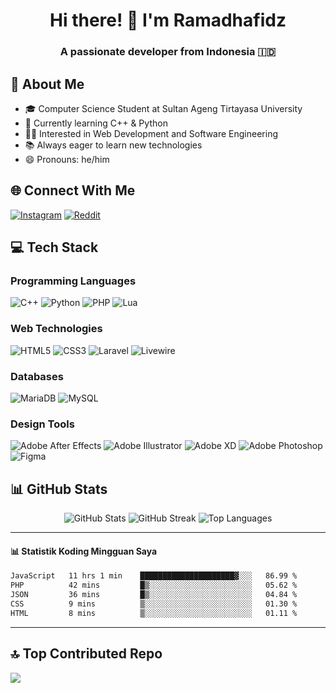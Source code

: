 <div align="center">
  <h1>Hi there! 👋 I'm Ramadhafidz</h1>
  <h3>A passionate developer from Indonesia 🇮🇩</h3>
</div>

## 💫 About Me
- 🎓 Computer Science Student at Sultan Ageng Tirtayasa University
- 🌱 Currently learning C++ & Python
- 👨‍💻 Interested in Web Development and Software Engineering
- 📚 Always eager to learn new technologies
- 😄 Pronouns: he/him

## 🌐 Connect With Me
[![Instagram](https://img.shields.io/badge/Instagram-%23E4405F.svg?logo=Instagram&logoColor=white)](https://instagram.com/hr.ghiffari) 
[![Reddit](https://img.shields.io/badge/Reddit-%23FF4500.svg?logo=Reddit&logoColor=white)](https://reddit.com/user/Ramidzee)

## 💻 Tech Stack

### Programming Languages
![C++](https://img.shields.io/badge/c++-%2300599C.svg?style=for-the-badge&logo=c%2B%2B&logoColor=white) 
![Python](https://img.shields.io/badge/python-3670A0?style=for-the-badge&logo=python&logoColor=ffdd54)
![PHP](https://img.shields.io/badge/php-%23777BB4.svg?style=for-the-badge&logo=php&logoColor=white)
![Lua](https://img.shields.io/badge/lua-%232C2D72.svg?style=for-the-badge&logo=lua&logoColor=white)

### Web Technologies
![HTML5](https://img.shields.io/badge/html5-%23E34F26.svg?style=for-the-badge&logo=html5&logoColor=white)
![CSS3](https://img.shields.io/badge/css3-%231572B6.svg?style=for-the-badge&logo=css3&logoColor=white)
![Laravel](https://img.shields.io/badge/laravel-%23FF2D20.svg?style=for-the-badge&logo=laravel&logoColor=white)
![Livewire](https://img.shields.io/badge/livewire-%234e56a6.svg?style=for-the-badge&logo=livewire&logoColor=white)

### Databases
![MariaDB](https://img.shields.io/badge/MariaDB-003545?style=for-the-badge&logo=mariadb&logoColor=white)
![MySQL](https://img.shields.io/badge/mysql-4479A1.svg?style=for-the-badge&logo=mysql&logoColor=white)

### Design Tools
![Adobe After Effects](https://img.shields.io/badge/Adobe%20After%20Effects-9999FF.svg?style=for-the-badge&logo=Adobe%20After%20Effects&logoColor=white)
![Adobe Illustrator](https://img.shields.io/badge/adobe%20illustrator-%23FF9A00.svg?style=for-the-badge&logo=adobe%20illustrator&logoColor=white)
![Adobe XD](https://img.shields.io/badge/Adobe%20XD-470137?style=for-the-badge&logo=Adobe%20XD&logoColor=#FF61F6)
![Adobe Photoshop](https://img.shields.io/badge/adobe%20photoshop-%2331A8FF.svg?style=for-the-badge&logo=adobe%20photoshop&logoColor=white)
![Figma](https://img.shields.io/badge/figma-%23F24E1E.svg?style=for-the-badge&logo=figma&logoColor=white)

## 📊 GitHub Stats
<div align="center">
  <img src="https://github-readme-stats.vercel.app/api?username=ramadhafidz&theme=catppuccin_mocha&hide_border=false&include_all_commits=true&count_private=false" alt="GitHub Stats" />
  <img src="https://nirzak-streak-stats.vercel.app/?user=ramadhafidz&theme=catppuccin_mocha&hide_border=false" alt="GitHub Streak" />
  <img src="https://github-readme-stats.vercel.app/api/top-langs/?username=ramadhafidz&theme=catppuccin_mocha&hide_border=false&include_all_commits=true&count_private=false&layout=compact" alt="Top Languages" />
</div>

---

#### 📊 Statistik Koding Mingguan Saya
<!--START_SECTION:waka-->

```txt
JavaScript   11 hrs 1 min    █████████████████████▓░░░   86.99 %
PHP          42 mins         █▒░░░░░░░░░░░░░░░░░░░░░░░   05.62 %
JSON         36 mins         █▒░░░░░░░░░░░░░░░░░░░░░░░   04.84 %
CSS          9 mins          ▒░░░░░░░░░░░░░░░░░░░░░░░░   01.30 %
HTML         8 mins          ▒░░░░░░░░░░░░░░░░░░░░░░░░   01.11 %
```

<!--END_SECTION:waka-->

---

## 🔝 Top Contributed Repo
![](https://github-contributor-stats.vercel.app/api?username=ramadhafidz&limit=5&theme=dark&combine_all_yearly_contributions=true)

